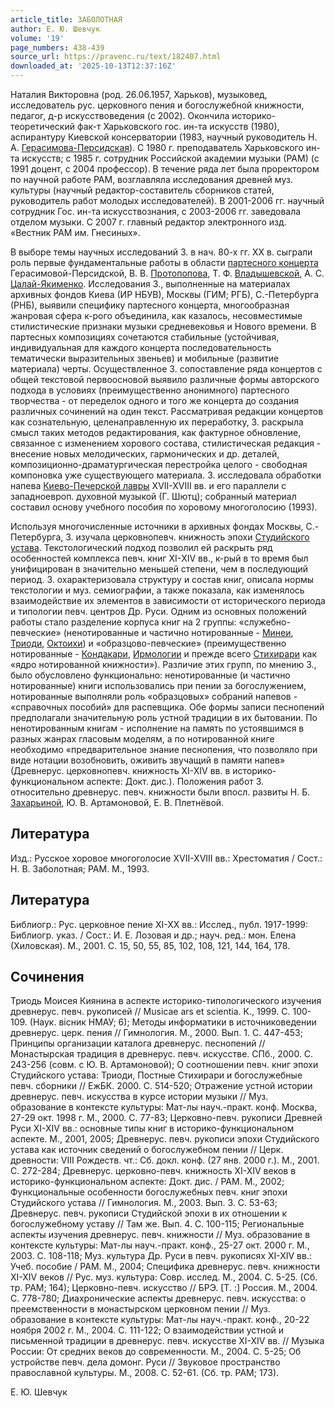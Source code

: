 ```yaml
---
article_title: ЗАБОЛОТНАЯ
author: Е. Ю. Шевчук
volume: '19'
page_numbers: 438-439
source_url: https://pravenc.ru/text/182407.html
downloaded_at: '2025-10-13T12:37:16Z'
---
```


Наталия Викторовна (род. 26.06.1957, Харьков), музыковед, исследователь рус. церковного пения и богослужебной книжности, педагог, д-р искусствоведения (с 2002). Окончила историко-теоретический фак-т Харьковского гос. ин-та искусств (1980), аспирантуру Киевской консерватории (1983, научный руководитель Н. А. [Герасимова-Персидская](https://pravenc.ru/text/Герасимова-Персидская.html)). С 1980 г. преподаватель Харьковского ин-та искусств; с 1985 г. сотрудник Российской академии музыки (РАМ) (с 1991 доцент, с 2004 профессор). В течение ряда лет была проректором по научной работе РАМ, возглавляла исследования древней муз. культуры (научный редактор-составитель сборников статей, руководитель работ молодых исследователей). В 2001-2006 гг. научный сотрудник Гос. ин-та искусствознания, с 2003-2006 гг. заведовала отделом музыки. С 2007 г. главный редактор электронного изд. «Вестник РАМ им. Гнесиных».

В выборе темы научных исследований З. в нач. 80-х гг. XX в. сыграли роль первые фундаментальные работы в области [партесного концерта](<https://pravenc.ru/text/партесного концерта.html>) Герасимовой-Персидской, В. В. [Протопопова](https://pravenc.ru/text/Протопопова.html), Т. Ф. [Владышевской](https://pravenc.ru/text/Владышевской.html), А. С. [Цалай-Якименко](https://pravenc.ru/text/Цалай-Якименко.html). Исследования З., выполненные на материалах архивных фондов Киева (ИР НБУВ), Москвы (ГИМ; РГБ), С.-Петербурга (РНБ), выявили специфику партесного концерта, многообразная жанровая сфера к-рого объединила, как казалось, несовместимые стилистические признаки музыки средневековья и Нового времени. В партесных композициях сочетаются стабильные (устойчивая, индивидуальная для каждого концерта последовательность тематически выразительных звеньев) и мобильные (развитие материала) черты. Осуществленное З. сопоставление ряда концертов с общей текстовой первоосновой выявило различные формы авторского подхода в условиях (преимущественно анонимного) партесного творчества - от переделок одного и того же концерта до создания различных сочинений на один текст. Рассматривая редакции концертов как сознательную, целенаправленную их переработку, З. раскрыла смысл таких методов редактирования, как фактурное обновление, связанное с изменением хорового состава, стилистическая редакция - внесение новых мелодических, гармонических и др. деталей, композиционно-драматургическая перестройка целого - свободная компоновка уже существующего материала. З. исследовала обработки напева [Киево-Печерской лавры](<https://pravenc.ru/text/Киево-Печерская лавра.html>) XVII-XVIII вв. и его параллели с западноевроп. духовной музыкой (Г. Шютц); собранный материал составил основу учебного пособия по хоровому многоголосию (1993).

Используя многочисленные источники в архивных фондах Москвы, С.-Петербурга, З. изучала церковнопевч. книжность эпохи [Студийского устава](<https://pravenc.ru/text/Студийский устав.html>). Текстологический подход позволил ей раскрыть ряд особенностей комплекса певч. книг ХI-ХIV вв., к-рый в то время был унифицирован в значительно меньшей степени, чем в последующий период. З. охарактеризовала структуру и состав книг, описала нормы текстологии и муз. семиографии, а также показала, как изменялось взаимодействие их элементов в зависимости от исторического периода и типологии певч. центров Др. Руси. Одним из основных положений работы стало разделение корпуса книг на 2 группы: «служебно-певческие» (ненотированные и частично нотированные - [Минеи](https://pravenc.ru/text/Минеи.html), [Триоди](https://pravenc.ru/text/Триоди.html), [Октоихи](https://pravenc.ru/text/Октоихи.html)) и «образцово-певческие» (преимущественно нотированные - [Кондакари](https://pravenc.ru/text/Кондакари.html), [Ирмологии](https://pravenc.ru/text/Ирмологии.html) и прежде всего [Стихирари](https://pravenc.ru/text/Стихирари.html) как «ядро нотированной книжности»). Различие этих групп, по мнению З., было обусловлено функционально: ненотированные (и частично нотированные) книги использовались при пении за богослужением, нотированные выполняли роль «образцовых» собраний напевов - «справочных пособий» для распевщика. Обе формы записи песнопений предполагали значительную роль устной традиции в их бытовании. По ненотированным книгам - исполнение на память по устоявшимся в разных жанрах гласовым моделям, а по нотированной книге необходимо «предварительное знание песнопения, что позволяло при виде нотации возобновить, оживить звучащий в памяти напев» (Древнерус. церковнопевч. книжность XI-XIV вв. в историко-функциональном аспекте: Докт. дис.). Положения работ З. относительно древнерус. певч. книжности были впосл. развиты Н. Б. [Захарьиной](https://pravenc.ru/text/Захарьиной.html), Ю. В. Артамоновой, Е. В. Плетнёвой.

## Литература

Изд.: Русское хоровое многоголосие XVII-XVIII вв.: Хрестоматия / Сост.: Н. В. Заболотная; РАМ. М., 1993.

## Литература

Библиогр.: Рус. церковное пение XI-XX вв.: Исслед., публ. 1917-1999: Библиогр. указ. / Сост.: И. Е. Лозовая и др.; науч. ред.: мон. Елена (Хиловская). М., 2001. С. 15, 50, 55, 85, 102, 108, 121, 144, 164, 178.

## Сочинения

Триодь Моисея Киянина в аспекте историко-типологического изучения древнерус. певч. рукописей // Musicae аrs et scientia. К., 1999. С. 100-109. (Наук. вiсник НМАУ; 6); Методы информатики в источниковедении древнерус. церк. пения // Гимнология. М., 2000. Вып. 1. С. 447-453; Принципы организации каталога древнерус. песнопений // Монастырская традиция в древнерус. певч. искусстве. СПб., 2000. С. 243-256 (совм. с Ю. В. Артамоновой); О соотношении певч. книг эпохи Студийского устава: Триоди, Постные Стихирари и богослужебные певч. сборники // ЕжБК. 2000. С. 514-520; Отражение устной истории древнерус. певч. искусства в курсе истории музыки // Муз. образование в контексте культуры: Мат-лы науч.-практ. конф. Москва, 27-29 окт. 1998 г. М., 2000. С. 77-83; Церковно-певч. рукописи Древней Руси XI-XIV вв.: основные типы книг в историко-функциональном аспекте. М., 2001, 2005; Древнерус. певч. рукописи эпохи Студийского устава как источник сведений о богослужебном пении // Церк. древности: VIII Рождеств. чт.: Сб. докл. конф. (27 янв. 2000 г.). М., 2001. С. 272-284; Древнерус. церковно-певч. книжность XI-XIV веков в историко-функциональном аспекте: Докт. дис. / РАМ. М., 2002; Функциональные особенности богослужебных певч. книг эпохи Студийского устава // Гимнология. М., 2003. Вып. 3. С. 53-63; Древнерус. певч. рукописи Студийской эпохи в их отношении к богослужебному уставу // Там же. Вып. 4. С. 100-115; Региональные аспекты изучения древнерус. певч. книжности // Муз. образование в контексте культуры: Мат-лы науч.-практ. конф., 25-27 окт. 2000 г. М., 2003. С. 108-118; Муз. культура Др. Руси в певч. рукописях XI-XIV вв.: Учеб. пособие / РАМ. М., 2004; Специфика древнерус. певч. книжности XI-XIV веков // Рус. муз. культура: Совр. исслед. М., 2004. С. 5-25. (Сб. тр. РАМ; 164); Церковно-певч. искусство // БРЭ. [Т. :] Россия. М., 2004. С. 778-780; Диахронические аспекты древнерус. певч. искусства: о преемственности в монастырском церковном пении // Муз. образование в контексте культуры: Мат-лы науч.-практ. конф., 20-22 ноября 2002 г. М., 2004. С. 111-122; О взаимодействии устной и письменной традиции в древнерус. певч. искусстве XI-XIV вв. // Музыка России: От средних веков до современности. М., 2004. С. 5-25; Об устройстве певч. дела домонг. Руси // Звуковое пространство православной культуры. М., 2008. С. 52-61. (Сб. тр. РАМ; 173).

Е. Ю. Шевчук
